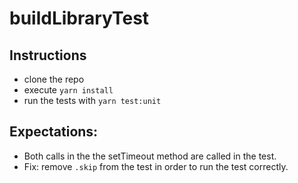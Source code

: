 # buildLibraryTest

## Instructions

- clone the repo
- execute `yarn install`
- run the tests with `yarn test:unit`

## Expectations:
- Both calls in the the setTimeout method are called in the test.
- Fix: remove `.skip` from the test in order to run the test correctly.
